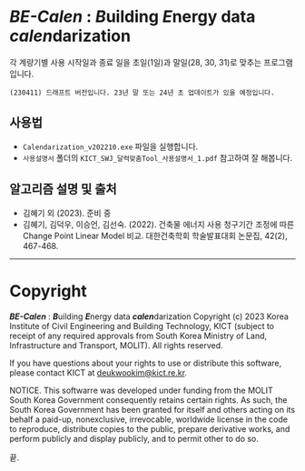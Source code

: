 # ***BE-Calen*** : ***B***uilding ***E***nergy data ***calen***darization

각 계량기별 사용 시작일과 종료 일을 초일(1일)과 말일(28, 30, 31)로 맞추는 프로그램입니다.

```
(230411) 드래프트 버전입니다. 23년 말 또는 24년 초 업데이트가 있을 예정입니다.
```
## 사용법
- `Calendarization_v202210.exe` 파일을 실행합니다.
- `사용설명서` 폴더의 `KICT_SWJ_달력맞춤Tool_사용설명서_1.pdf` 참고하여 잘 해봅니다.
   
## 알고리즘 설명 및 출처
- 김혜기 외 (2023). 준비 중
- 김혜기, 김덕우, 이승언, 김선숙. (2022). 건축물 에너지 사용 청구기간 조정에 따른 Change Point Linear Model 비교. 대한건축학회 학술발표대회 논문집, 42(2), 467-468.

---
   
# Copyright
***BE-Calen*** : ***B***uilding ***E***nergy data ***calen***darization Copyright (c) 2023
Korea Institute of Civil Engineering and Building Technology, KICT (subject to receipt of any required approvals from South Korea Ministry of Land, Infrastructure and Transport, MOLIT). All rights reserved.

If you have questions about your rights to use or distribute this software, please contact KICT at deukwookim@kict.re.kr.

NOTICE. This softwarre was developed under funding from the MOLIT South Korea Government consequently retains certain rights. As such, the South Korea Government has been granted for itself and others acting on its behalf a paid-up, nonexclusive, irrevocable, worldwide license in the code to reproduce, distribute copies to the public, prepare derivative works, and perform publicly and display publicly, and to permit other to do so.

끝.
